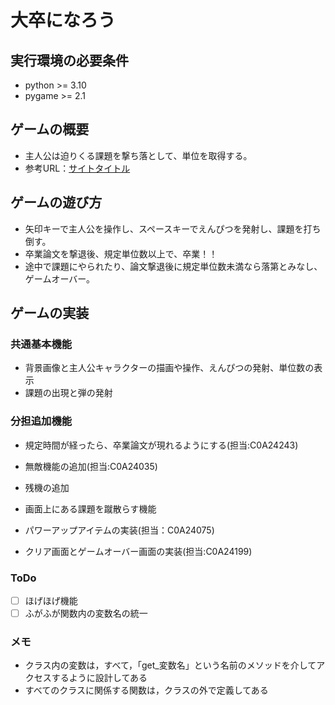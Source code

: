 # 大卒になろう

## 実行環境の必要条件
* python >= 3.10
* pygame >= 2.1

## ゲームの概要
* 主人公は迫りくる課題を撃ち落として、単位を取得する。
* 参考URL：[サイトタイトル](https://www.hoge.com/)

## ゲームの遊び方
* 矢印キーで主人公を操作し、スペースキーでえんぴつを発射し、課題を打ち倒す。
* 卒業論文を撃退後、規定単位数以上で、卒業！！
* 途中で課題にやられたり、論文撃退後に規定単位数未満なら落第とみなし、ゲームオーバー。

## ゲームの実装
### 共通基本機能
* 背景画像と主人公キャラクターの描画や操作、えんぴつの発射、単位数の表示
* 課題の出現と弾の発射
### 分担追加機能
* 規定時間が経ったら、卒業論文が現れるようにする(担当:C0A24243)
* 無敵機能の追加(担当:C0A24035)
* 残機の追加


* 画面上にある課題を蹴散らす機能
* パワーアップアイテムの実装(担当：C0A24075)
* クリア画面とゲームオーバー画面の実装(担当:C0A24199)

### ToDo
- [ ] ほげほげ機能
- [ ] ふがふが関数内の変数名の統一

### メモ
* クラス内の変数は，すべて，「get_変数名」という名前のメソッドを介してアクセスするように設計してある
* すべてのクラスに関係する関数は，クラスの外で定義してある
